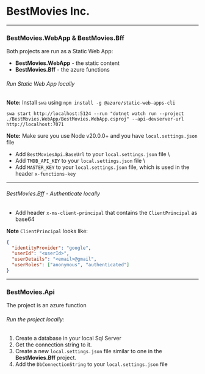 # BestMovies Inc.

---
### BestMovies.WebApp & BestMovies.Bff

Both projects are run as a Static Web App:
 * **BestMovies.WebApp** - the static content
 * **BestMovies.Bff** - the azure functions

###### Run Static Web App locally
**Note:** Install `swa` using `npm install -g @azure/static-web-apps-cli`
```
swa start http://localhost:5124 --run "dotnet watch run --project ./BestMovies.WebApp/BestMovies.WebApp.csproj" --api-devserver-url http://localhost:7071
```

**Note:** Make sure you use Node v20.0.0+ and you have `local.settings.json` file

* Add `BestMoviesApi.BaseUrl` to your `local.settings.json` file \
* Add `TMDB_API_KEY` to your `local.settings.json` file \
* Add `MASTER_KEY` to your `local.settings.json` file, which is used in the header `x-functions-key` 


----
###### BestMovies.Bff - Authenticate locally
* Add header `x-ms-client-principal` that contains the `ClientPrincipal` as base64

**Note** `ClientPrincipal` looks like: 
```json
{
  "identityProvider": "google",
  "userId": "<userId>",
  "userDetails": "<email>@gmail",
  "userRoles": ["anonymous", "authenticated"]
}
```

---
### BestMovies.Api
The project is an azure function

###### Run the project locally:
1. Create a database in your local Sql Server 
2. Get the connection string to it.
3. Create a new `local.settings.json` file similar to one in the **BestMovies.Bff** project. 
4. Add the `DbConnectionString` to your `local.settings.json` file

